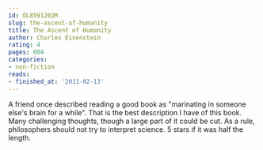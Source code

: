 ```yaml
---
id: OL8591202M
slug: the-ascent-of-humanity
title: The Ascent of Humanity
author: Charles Eisenstein
rating: 4
pages: 604
categories:
- non-fiction
reads:
- finished_at: '2011-02-13'
---
```

A friend once described reading a good book as "marinating in someone else's brain for a while". That is the best description I have of this book. Many challenging thoughts, though a large part of it could be cut. As a rule, philosophers should not try to interpret science. 5 stars if it was half the length.
